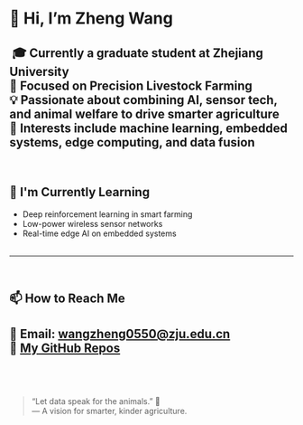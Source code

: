 # 👋 Hi, I’m Zheng Wang
﻿
🎓 Currently a graduate student at **Zhejiang University**  
🐔 Focused on **Precision Livestock Farming**  
💡 Passionate about combining **AI, sensor tech, and animal welfare** to drive smarter agriculture  
🔧 Interests include machine learning, embedded systems, edge computing, and data fusion
﻿
---
﻿
## 🌱 I'm Currently Learning
- Deep reinforcement learning in smart farming  
- Low-power wireless sensor networks  
- Real-time edge AI on embedded systems  
﻿
---
﻿
## 📫 How to Reach Me
📧 Email: wangzheng0550@zju.edu.cn  
🔗 [My GitHub Repos](https://github.com/NEUQWZ)  
﻿
---
﻿
> “Let data speak for the animals.” 🐓  
> — A vision for smarter, kinder agriculture.
